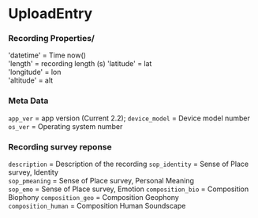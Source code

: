 # UploadEntry

### Recording Properties/

  'datetime'              = Time now()    
  'length'                = recording length (s)
  'latitude'              = lat    
  'longitude'             = lon     
  'altitude'              = alt   

### Meta Data

  `app_ver`               = app version (Current 2.2);
  `device_model`          = Device model number
  `os_ver`                = Operating system number


### Recording survey reponse

  `description`           = Description of the recording
  `sop_identity`          = Sense of Place survey, Identity        
  `sop_pmeaning`          = Sense of Place survey, Personal Meaning       
  `sop_emo`               = Sense of Place survey, Emotion
  `composition_bio`       = Composition Biophony
  `composition_geo`       = Composition Geophony          
  `composition_human`     = Composition Human Soundscape            
